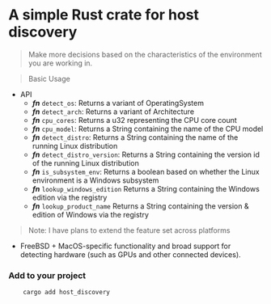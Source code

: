 # A simple Rust crate for host discovery

> Make more decisions based on the characteristics of the environment you are working in.

> Basic Usage

- API
  - ***fn*** `detect_os`: Returns a variant of OperatingSystem
  - ***fn*** `detect_arch`: Returns a variant of Architecture
  - ***fn*** `cpu_cores`: Returns a u32 representing the CPU core count
  - ***fn*** `cpu_model`: Returns a String containing the name of the CPU model
  - ***fn*** `detect_distro`: Returns a String containing the name of the running Linux distribution
  - ***fn*** `detect_distro_version`: Returns a String containing the version id of the running Linux distribution
  - ***fn*** `is_subsystem_env`: Returns a boolean based on whether the Linux environment is a Windows subsystem
  - ***fn*** `lookup_windows_edition` Returns a String containing the Windows edition via the registry
  - ***fn*** `lookup_product_name` Returns a String containing the version & edition of Windows via the registry

> Note: I have plans to extend the feature set across platforms

- FreeBSD + MacOS-specific functionality and broad support for detecting hardware (such as GPUs and other connected devices).  

### Add to your project
```sh 
    cargo add host_discovery
```

